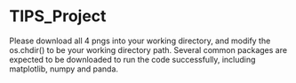 # TIPS_Project
Please download all 4 pngs into your working directory, and modify the os.chdir()  to be your working directory path.
Several common packages are expected to be downloaded to run the code successfully, including matplotlib, numpy and panda.
